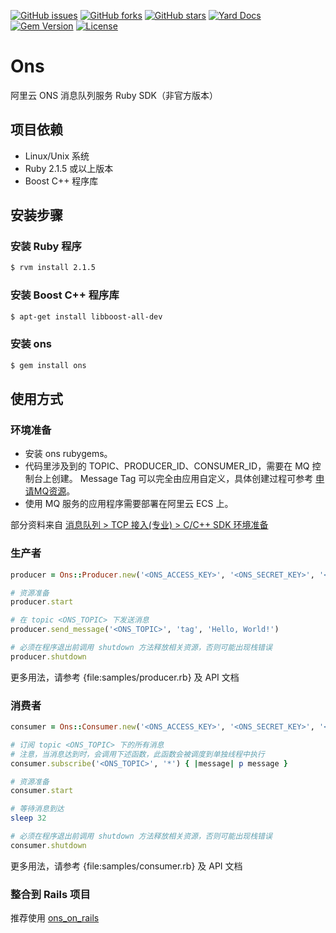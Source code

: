 [![GitHub issues](https://img.shields.io/github/issues/souche/aliyun-ons-ruby-sdk.svg)](https://github.com/souche/aliyun-ons-ruby-sdk/issues)
[![GitHub forks](https://img.shields.io/github/forks/souche/aliyun-ons-ruby-sdk.svg)](https://github.com/souche/aliyun-ons-ruby-sdk/network)
[![GitHub stars](https://img.shields.io/github/stars/souche/aliyun-ons-ruby-sdk.svg)](https://github.com/souche/aliyun-ons-ruby-sdk/stargazers)
[![Yard Docs](http://img.shields.io/badge/yard-docs-blue.svg)](http://www.rubydoc.info/github/souche/aliyun-ons-ruby-sdk/master)
[![Gem Version](http://img.shields.io/gem/v/ons.svg)](https://rubygems.org/gems/ons)
[![License](http://img.shields.io/:license-mit-blue.svg)](https://souche.mit-license.org/)


# Ons

阿里云 ONS 消息队列服务 Ruby SDK（非官方版本）

## 项目依赖

* Linux/Unix 系统
* Ruby 2.1.5 或以上版本
* Boost C++ 程序库

## 安装步骤

### 安装 Ruby 程序

```sh
$ rvm install 2.1.5
```

### 安装 Boost C++ 程序库

```sh
$ apt-get install libboost-all-dev
```

### 安装 ons

```sh
$ gem install ons
```

## 使用方式

### 环境准备

* 安装 ons rubygems。
* 代码里涉及到的 TOPIC、PRODUCER_ID、CONSUMER_ID，需要在 MQ 控制台上创建。 Message Tag 可以完全由应用自定义，具体创建过程可参考 [申请MQ资源](https://help.aliyun.com/document_detail/29536.html)。
* 使用 MQ 服务的应用程序需要部署在阿里云 ECS 上。

部分资料来自 [消息队列 > TCP 接入(专业) > C/C++ SDK 环境准备](https://help.aliyun.com/document_detail/29555.html)

### 生产者

```ruby
producer = Ons::Producer.new('<ONS_ACCESS_KEY>', '<ONS_SECRET_KEY>', '<ONS_PRODUCER_ID>')

# 资源准备
producer.start

# 在 topic <ONS_TOPIC> 下发送消息
producer.send_message('<ONS_TOPIC>', 'tag', 'Hello, World!')

# 必须在程序退出前调用 shutdown 方法释放相关资源，否则可能出现栈错误
producer.shutdown
```

更多用法，请参考 {file:samples/producer.rb} 及 API 文档

### 消费者

```ruby
consumer = Ons::Consumer.new('<ONS_ACCESS_KEY>', '<ONS_SECRET_KEY>', '<ONS_CONSUMER_ID>')

# 订阅 topic <ONS_TOPIC> 下的所有消息
# 注意，当消息达到时，会调用下述函数，此函数会被调度到单独线程中执行
consumer.subscribe('<ONS_TOPIC>', '*') { |message| p message }

# 资源准备
consumer.start

# 等待消息到达
sleep 32

# 必须在程序退出前调用 shutdown 方法释放相关资源，否则可能出现栈错误
consumer.shutdown
```

更多用法，请参考 {file:samples/consumer.rb} 及 API 文档

### 整合到 Rails 项目

推荐使用 [ons_on_rails](https://github.com/souche/ons_on_rails)
